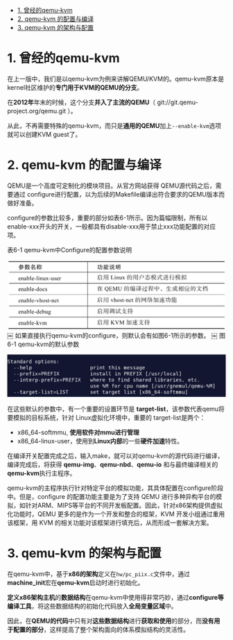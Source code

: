 
<!-- @import "[TOC]" {cmd="toc" depthFrom=1 depthTo=6 orderedList=false} -->

<!-- code_chunk_output -->

- [1. 曾经的qemu-kvm](#1-曾经的qemu-kvm)
- [2. qemu-kvm 的配置与编译](#2-qemu-kvm-的配置与编译)
- [3. qemu-kvm 的架构与配置](#3-qemu-kvm-的架构与配置)

<!-- /code_chunk_output -->

# 1. 曾经的qemu-kvm

在上一版中，我们是以qemu\-kvm为例来讲解QEMU/KVM的。qemu-kvm原本是kernel社区维护的**专门用于KVM的QEMU的分支**。

在**2012年**年末的时候，这个分支**并入了主流的QEMU**（ git://git.qemu-project.org/qemu.git ）。

从此，不再需要特殊的qemu-kvm，而只是**通用的QEMU**加上`--enable-kvm`选项就可以创建KVM guest了。

# 2. qemu-kvm 的配置与编译

QEMU是一个高度可定制化的模块项目。从官方网站获得 QEMU源代码之后，需要通过 configure进行配置，以为后续的Makefile编译出符合要求的QEMU版本而做好准备。

configure的参数比较多，重要的部分如表6\-1所示。因为篇幅限制，所有以enable\-xxx开头的开关，一般都具有disable\-xxx用于禁止xxx功能配置的对应项。

表6-1 qemu\-kvm中Configure的配置参数说明

![2019-07-05-23-44-21.png](./images/2019-07-05-23-44-21.png)
￼
如果直接执行qemu\-kvm的configure，则默认会有如图6\-1所示的参数。
￼
图6-1 qemu\-kvm的默认参数

![2019-07-05-23-44-41.png](./images/2019-07-05-23-44-41.png)

在这些默认的参数中，有一个重要的设置环节是 **target\-list**，该参数代表qemu将要模拟的目标系统，针对 Linux虚拟化环境中，重要的 target\-list是两个：

- x86\_64\-softmmu, **使用软件对mmu进行管理**
- x86\_64\-linux\-user，使用到**Linux内部**的一些**硬件加速**特性。

在编译开关配置完成之后，输入make，就可以对qemu\-kvm的源代码进行编译，编译完成后，将获得 **qemu\-img**、**qemu\-nbd**、**qemu\-io** 和与最终编译相关的**qemu\-kvm**执行主程序。

qemu\-kvm的主程序执行针对特定平台的模拟功能，其具体配置在configure阶段中。但是，configure 的配置功能主要是为了支持 QEMU 进行多种异构平台的模拟，如针对ARM、MIPS等平台的不同开发板配置。因此，针对x86架构提供虚拟化功能时，QEMU 更多的是作为一个开发和整合的框架，KVM 开发小组通过重用该框架，用 KVM 的相关功能对该框架进行填充后，从而形成一套解决方案。

# 3. qemu-kvm 的架构与配置

在qemu\-kvm中，基于**x86的架构**定义在`hw/pc_piix.c`文件中，通过**machine\_init**宏在**qemu\-kvm**启动时进行初始化。

**定义x86架构主机**的**数据结构**在qemu\-kvm中使用得非常巧妙，通过**configure等编译工具**，将这些数据结构的初始化代码放入**全局变量区域**中。

因此，在**QEMU的代码**中只有对**这些数据结构**进行**获取和使用**的部分，而**没有用于配置的部分**，这样提高了整个架构面向的体系模拟结构的灵活性。